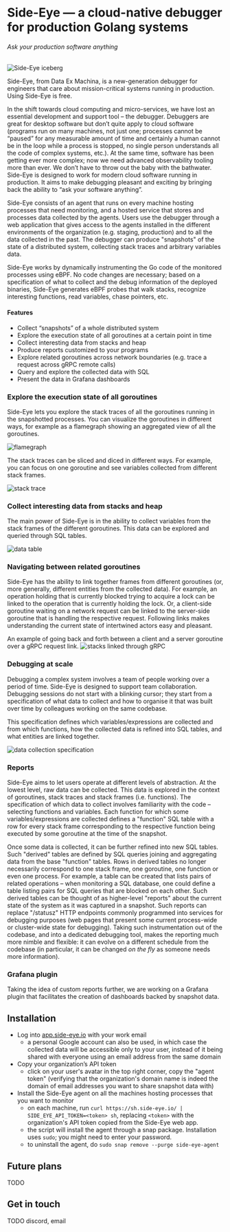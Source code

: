 # Side-Eye — a cloud-native debugger for production Golang systems

###### Ask your production software anything

![Side-Eye iceberg](images/iceberg.png)

Side-Eye, from Data Ex Machina, is a new-generation debugger for engineers that
care about mission-critical systems running in production. Using Side-Eye is free.

In the shift towards cloud computing and micro-services, we have lost an
essential development and support tool – the debugger. Debuggers are great for
desktop software but don’t quite apply to cloud software (programs run on
many machines, not just one; processes cannot be “paused” for any measurable
amount of time and certainly a human cannot be in the loop while a process is
stopped, no single person understands all the code of complex systems, etc.).
At the same time, software has been getting ever more complex; now we need
advanced observability tooling more than ever. We don’t have to throw out the
baby with the bathwater. Side-Eye is designed to work for modern cloud software
running in production. It aims to make debugging pleasant and exciting by
bringing back the ability to “ask your software anything”.

Side-Eye consists of an agent that runs on every machine hosting processes that
need monitoring, and a hosted service that stores and processes data collected
by the agents. Users use the debugger through a web application that gives
access to the agents installed in the different environments of the organization
(e.g. staging, production) and to all the data collected in the past. The
debugger can produce "snapshots" of the state of a distributed system,
collecting stack traces and arbitrary variables data.

Side-Eye works by dynamically instrumenting the Go code of the monitored processes
using eBPF. No code changes are necessary; based on a specification of what to
collect and the debug information of the deployed binaries, Side-Eye generates
eBPF probes that walk stacks, recognize interesting functions, read variables,
chase pointers, etc.

#### Features

- Collect “snapshots” of a whole distributed system
- Explore the execution state of all goroutines at a certain point in time
- Collect interesting data from stacks and heap
- Produce reports customized to your programs
- Explore related goroutines across network boundaries (e.g. trace a request across gRPC remote calls)
- Query and explore the collected data with SQL
- Present the data in Grafana dashboards

### Explore the execution state of all goroutines

Side-Eye lets you explore the stack traces of all the goroutines running in the
snapshotted processes. You can visualize the goroutines in different ways, for
example as a flamegraph showing an aggregated view of all the goroutines.

![flamegraph](images/flamegraph-sql.png)

The stack traces can be sliced and diced in different ways. For example, you can
focus on one goroutine and see variables collected from different stack frames.

![stack trace](images/stack-with-vars.png)

### Collect interesting data from stacks and heap

The main power of Side-Eye is in the ability to collect variables from the stack
frames of the different goroutines. This data can be explored and queried
through SQL tables.

![data table](images/table-sql.png)

### Navigating between related goroutines

Side-Eye has the ability to link together frames from different goroutines (or,
more generally, different entities from the collected data). For example, an
operation holding that is currently blocked trying to acquire a lock can be
linked to the operation that is currently holding the lock. Or, a client-side
goroutine waiting on a network request can be linked to the server-side
goroutine that is handling the respective request. Following links makes
understanding the current state of intertwined actors easy and pleasant.

An example of going back and forth between a client and a server goroutine over
a gRPC request link.
![stacks linked through gRPC](images/grpc-stacks-linked.png)

### Debugging at scale

Debugging a complex system involves a team of people working over a period of
time. Side-Eye is designed to support team collaboration. Debugging sessions do not
start with a blinking cursor; they start from a specification of what data to
collect and how to organise it that was built over time by colleagues working on
the same codebase.

This specification defines which variables/expressions are collected and from
which functions, how the collected data is refined into SQL tables, and what
entities are linked together.

![data collection specification](images/spec.png)

### Reports

Side-Eye aims to let users operate at different levels of abstraction. At the
lowest level, raw data can be collected. This data is explored in the context of
goroutines, stack traces and stack frames (i.e. functions). The specification of
which data to collect involves familiarity with the code – selecting functions
and variables. Each function for which some variables/expressions are collected
defines a "function" SQL table with a row for every stack frame corresponding to
the respective function being executed by some goroutine at the time of the
snapshot.

Once some data is collected, it can be further refined into new SQL tables. Such
"derived" tables are defined by SQL queries joining and aggregating data from
the base "function" tables. Rows in derived tables no longer necessarily
correspond to one stack frame, one goroutine, one function or even one process.
For example, a table can be created that lists pairs of related operations –
when monitoring a SQL database, one could define a table listing pairs for SQL
queries that are blocked on each other. Such derived tables can be thought of as
higher-level "reports" about the current state of the system as it was captured
in a snapshot. Such reports can replace "/statusz" HTTP endpoints commonly
programmed into services for debugging purposes (web pages that present some
current process-wide or cluster-wide state for debugging). Taking such
instrumentation out of the codebase, and into a dedicated debugging tool, makes
the reporting much more nimble and flexible: it can evolve on a different
schedule from the codebase (in particular, it can be changed _on the fly_ as
someone needs more information).

### Grafana plugin

Taking the idea of custom reports further, we are working on a Grafana plugin
that facilitates the creation of dashboards backed by snapshot data.

## Installation

- Log into [app.side-eye.io](https://app.side-eye.io) with your work email
  - a personal Google account can also be used, in which case the collected data
    will be accessible only to your user, instead of it being shared with
    everyone using an email address from the same domain
- Copy your organization’s API token
  - click on your user's avatar in the top
    right corner, copy the "agent token" (verifying that the organization's domain
    name is indeed the domain of email addresses you want to share snapshot data
    with)
- Install the Side-Eye agent on all the machines hosting processes that you want
  to monitor
  - on each machine, run `curl https://sh.side-eye.io/ | SIDE_EYE_API_TOKEN=<token> sh`,
    replacing `<token>` with the organization's API token copied from the
    Side-Eye web app.
  - the script will install the agent through a snap package. Installation uses
    `sudo`; you might need to enter your password.
  - to uninstall the agent, do `sudo snap remove --purge side-eye-agent`

## Future plans

TODO

## Get in touch

TODO discord, email
